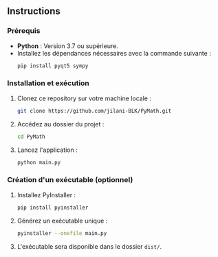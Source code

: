 ## Instructions

### Prérequis
- **Python** : Version 3.7 ou supérieure.
- Installez les dépendances nécessaires avec la commande suivante :
  ```bash
  pip install pyqt5 sympy
  ```

### Installation et exécution
1. Clonez ce repository sur votre machine locale :
   ```bash
   git clone https://github.com/jilani-BLK/PyMath.git
   ```

2. Accédez au dossier du projet :
   ```bash
   cd PyMath
   ```

3. Lancez l'application :
   ```bash
   python main.py
   ```

### Création d'un exécutable (optionnel)
1. Installez PyInstaller :
   ```bash
   pip install pyinstaller
   ```

2. Générez un exécutable unique :
   ```bash
   pyinstaller --onefile main.py
   ```

3. L'exécutable sera disponible dans le dossier `dist/`.
